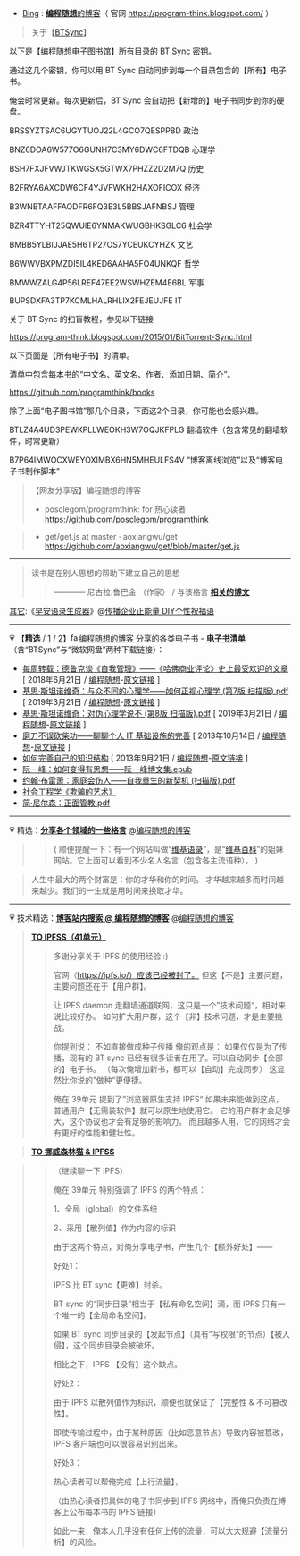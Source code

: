 ﻿- [Bing](https://www.microsofttranslator.com/bv.aspx?from=&to=cn&a=https://program-think.blogspot.com/) :
 [**编程随想**的博客](https://program-think.blogspot.com/)（ 官网 https://program-think.blogspot.com/ ）
 
>  关于【[BTSync](https://github.com/taoste/Hello-World/tree/master/Technical%20File(PDF)/ProgramThink/BTSync)】

以下是【编程随想电子图书馆】所有目录的 [BT Sync 密钥](https://github.com/taoste/Hello-World/blob/master/Technical%20File(PDF)/ProgramThink/BTSync/BT%20Sync%20-%20eblog%20List.txt)。

通过这几个密钥，你可以用 BT Sync 自动同步到每一个目录包含的【所有】电子书。

俺会时常更新。每次更新后，BT Sync 会自动把【新增的】电子书同步到你的硬盘。

BRSSYZTSAC6UGYTUOJ22L4GCO7QESPPBD    政治

BNZ6DOA6W577O6GUNH7C3MY6DWC6FTDQB    心理学

BSH7FXJFVWJTKWGSX5GTWX7PHZZ2D2M7Q    历史

B2FRYA6AXCDW6CF4YJVFWKH2HAXOFICOX    经济

B3WNBTAAFFAODFR6FQ3E3L5BBSJAFNBSJ    管理

BZR4TTYHT25QWUIE6YNMAKWUGBHKSGLC6    社会学

BMBB5YLBIJJAE5H6TP27OS7YCEUKCYHZK    文艺

B6WWVBXPMZDI5IL4KED6AAHA5FO4UNKQF    哲学

BMWWZALG4P56LREF47EE2WSWHZEM4E6BL    军事

BUPSDXFA3TP7KCMLHALRHLIX2FEJEUJFE    IT


关于 BT Sync 的扫盲教程，参见以下链接

https://program-think.blogspot.com/2015/01/BitTorrent-Sync.html

以下页面是【所有电子书】的清单。

清单中包含每本书的“中文名、英文名、作者、添加日期、简介”。

https://github.com/programthink/books


除了上面“电子图书馆”那几个目录，下面这2个目录，你可能也会感兴趣。

BTLZ4A4UD3PEWKPLLWEOKH3W7OQJKFPLG    翻墙软件（包含常见的翻墙软件，时常更新）

B7P64IMWOCXWEYOXIMBX6HN5MHEULFS4V    “博客离线浏览”以及“博客电子书制作脚本”

> 【网友分享版】编程随想的博客
> 
> - posclegom/programthink: for 热心读者
> https://github.com/posclegom/programthink

> - get/get.js at master · aoxiangwu/get
> https://github.com/aoxiangwu/get/blob/master/get.js


-----------------------------------------------------



>  读书是在别人思想的帮助下建立自己的思想
>> ———— 尼古拉.鲁巴金 （作家）
> / 与该格言 [**相关的博文**](https://program-think.blogspot.com/2013/04/how-to-read-book.html)

[其它](http://www.zaoanyulu.com/):《[早安语录生成器](http://www.xhmbz.com/ZaoAn/index-PC-XH.htm)》@[传播企业正能量 DIY个性祝福语](https://club.dingding.xin/topic/2369/%E7%BE%A4%E6%97%A9%E5%AE%89%E8%AF%AD%E5%BD%95%E7%94%9F%E6%88%90%E5%99%A8-diy%E4%B8%AA%E6%80%A7%E7%A5%9D%E7%A6%8F%E8%AF%AD)

---------------------------------

💗 【[**精选**](https://github.com/taoste/Hello-World/tree/master/eBook/ProgramThink) / [1](https://github.com/taoste/Hello-World/tree/master/GFW/Program-think) / [2](https://github.com/taoste/Hello-World/tree/master/Technical%20File(PDF)/ProgramThink)】<a href="https://program-think.blogspot.com/favicon.ico"><img src="https://camo.githubusercontent.com/a9400ae3811d53dfb3005343b3300f338881070b/68747470733a2f2f70726f6772616d2d7468696e6b2e626c6f6773706f742e636f6d2f66617669636f6e2e69636f" width="15px" height="15px" title="favicon.ico"></a>[编程随想的博客](https://program-think.blogspot.com/) 分享的各类电子书 - [**电子书清单**](https://github.com/programthink/books)（含“BTSync”与“微软网盘”两种下载链接）：

- [每周转载：德鲁克谈《自我管理》——《哈佛商业评论》史上最受欢迎的文章](https://taoste.github.io/Hello-World/eBook/ProgramThink/weekly-share-121.png)  [ 2018年6月21日 / [编程随想](https://program-think.blogspot.com/)-[原文链接](https://program-think.blogspot.com/2018/06/weekly-share-121.html) ]
- [基思·斯坦诺维奇：与众不同的心理学——如何正视心理学 (第7版 扫描版).pdf](https://taoste.github.io/Hello-World/eBook/ProgramThink/%E5%9F%BA%E6%80%9D%C2%B7%E6%96%AF%E5%9D%A6%E8%AF%BA%E7%BB%B4%E5%A5%87%EF%BC%9A%E4%B8%8E%E4%BC%97%E4%B8%8D%E5%90%8C%E7%9A%84%E5%BF%83%E7%90%86%E5%AD%A6%E2%80%94%E2%80%94%E5%A6%82%E4%BD%95%E6%AD%A3%E8%A7%86%E5%BF%83%E7%90%86%E5%AD%A6%20(%E7%AC%AC7%E7%89%88%20%E6%89%AB%E6%8F%8F%E7%89%88).pdf)  [ 2019年3月21日 / [编程随想](https://program-think.blogspot.com/)-[原文链接](https://program-think.blogspot.com/2019/03/Why-Thinking-Hard-So-Hard.html) ]	
- [基思·斯坦诺维奇：对伪心理学说不 (第8版 扫描版).pdf](https://taoste.github.io/Hello-World/eBook/ProgramThink/%E5%9F%BA%E6%80%9D%C2%B7%E6%96%AF%E5%9D%A6%E8%AF%BA%E7%BB%B4%E5%A5%87%EF%BC%9A%E5%AF%B9%E4%BC%AA%E5%BF%83%E7%90%86%E5%AD%A6%E8%AF%B4%E4%B8%8D%20(%E7%AC%AC8%E7%89%88%20%E6%89%AB%E6%8F%8F%E7%89%88).pdf)  [ 2019年3月21日 / [编程随想](https://program-think.blogspot.com/)-[原文链接](https://program-think.blogspot.com/2019/03/Why-Thinking-Hard-So-Hard.html) ]	
- [磨刀不误砍柴功——聊聊个人 IT 基础设施的完善](https://taoste.github.io/Hello-World/eBook/ProgramThink/personal-it-infrastructure.html)  [ 2013年10月14日 / [编程随想](https://program-think.blogspot.com/)-[原文链接](https://program-think.blogspot.com/2013/10/personal-it-infrastructure.html) ]	
- [如何完善自己的知识结构](https://taoste.github.io/Hello-World/eBook/ProgramThink/knowledge-structure.png)  [ 2013年9月21日 / [编程随想](https://program-think.blogspot.com/)-[原文链接](https://program-think.blogspot.com/2013/09/knowledge-structure.html) ]	
- [阮一峰：如何变得有思想——阮一峰博文集.epub](https://taoste.github.io/Hello-World/eBook/ProgramThink/阮一峰：如何变得有思想——阮一峰博文集.epub)
- [约翰·布雷萧：家庭会伤人——自我重生的新契机 (扫描版).pdf](https://taoste.github.io/Hello-World/eBook/ProgramThink/%E7%BA%A6%E7%BF%B0%C2%B7%E5%B8%83%E9%9B%B7%E8%90%A7%EF%BC%9A%E5%AE%B6%E5%BA%AD%E4%BC%9A%E4%BC%A4%E4%BA%BA%E2%80%94%E2%80%94%E8%87%AA%E6%88%91%E9%87%8D%E7%94%9F%E7%9A%84%E6%96%B0%E5%A5%91%E6%9C%BA%20(%E6%89%AB%E6%8F%8F%E7%89%88).pdf)
- [社会工程学《欺骗的艺术》](https://taoste.github.io/Hello-World/eBook/ProgramThink/社会工程学《欺骗的艺术》.pdf) 
- [简·尼尔森：正面管教.pdf](https://taoste.github.io/Hello-World/eBook/ProgramThink/%E7%AE%80%C2%B7%E5%B0%BC%E5%B0%94%E6%A3%AE%EF%BC%9A%E6%AD%A3%E9%9D%A2%E7%AE%A1%E6%95%99.pdf)


---------------------------------

💗  精选：[**分享各个领域的一些格言**](https://program-think.blogspot.com/2014/08/maxim.html) @[编程随想的博客](https://program-think.blogspot.com/)
>>  (  顺便提醒一下：有一个网站叫做“[维基语录](https://www.wikiquote.org/)”，是“[维基百科](https://www.wikipedia.org/)”的姐妹网站。它上面可以看到不少名人名言（包含各主流语种）。 )

> 人生中最大的两个财富是：你的才华和你的时间。
> 才华越来越多而时间越来越少。我们的一生就是用时间来换取才华。

---------------------------------

💗  技术精选：[**博客站内搜索 @ 编程随想的博客**](https://program-think.blogspot.com/p/search.html?q=%E7%BC%96%E7%A8%8B%E9%9A%8F%E6%83%B3) @[编程随想的博客](https://program-think.blogspot.com/)

> [**TO	IPFSS（41单元）**](https://program-think.blogspot.com/2019/03/weekly-share-128.html?comment=1554394054303&q=%E7%BC%96%E7%A8%8B%E9%9A%8F%E6%83%B3&scope=comment-author)
>> 多谢分享关于	IPFS	的使用经验	:)
>> 
>> 官网（https://ipfs.io/）应该已经被封了。
>> 但这【不是】主要问题，主要问题还在于【用户群】。
>> 
>> 让	IPFS	daemon	走翻墙通道联网，这只是一个”技术问题“，相对来说比较好办。
>> 如何扩大用户群，这个【非】技术问题，才是主要挑战。
>> 
>> 你提到说： 不如直接做成种子传播 
>> 俺的观点是：
>> 如果仅仅是为了传播，现有的	BT	sync	已经有很多读者在用了。可以自动同步【全部的】电子书。
>> （每次俺增加新书，都可以【自动】完成同步）
>> 这显然比你说的”做种“更便捷。
>> 
>> 俺在	39单元	提到了”浏览器原生支持	IPFS“
>> 如果未来能做到这点，普通用户【无需装软件】就可以原生地使用它。
>> 它的用户群才会足够大，这个协议也才会有足够的影响力。
>> 而且越多人用，它的网络才会有更好的性能和健壮性。

> [**TO	挪威森林猫	&	IPFSS**](https://program-think.blogspot.com/2019/03/weekly-share-128.html?comment=1554538219117&q=%E7%BC%96%E7%A8%8B%E9%9A%8F%E6%83%B3&scope=comment-author)

>> （继续聊一下	IPFS）
>> 
>> 俺在	39单元	特别强调了	IPFS	的两个特点：
>> 
>> 1、全局（global）的文件系统
>> 
>> 2、采用【散列值】作为内容的标识
>> 
>> 由于这两个特点，对俺分享电子书，产生几个【额外好处】——
>> 
>> 好处1：
>> 
>> IPFS	比	BT	sync【更难】封杀。
>> 
>> BT	sync	的“同步目录”相当于【私有命名空间】滴，而	IPFS	只有一个唯一的【全局命名空间】。
>> 
>> 如果	BT	sync	同步目录的【发起节点】（具有“写权限”的节点）【被入侵】，这个同步目录会被破坏。
>> 
>> 相比之下，IPFS	【没有】这个缺点。
>> 
>> 好处2：
>> 
>> 由于	IPFS	以散列值作为标识，顺便也就保证了【完整性	&	不可篡改性】。
>> 
>> 即使传输过程中，由于某种原因（比如恶意节点）导致内容被篡改，IPFS	客户端也可以很容易识别出来。
>> 
>> 好处3：
>> 
>> 热心读者可以帮俺完成【上行流量】，
>> 
>> （由热心读者把具体的电子书同步到	IPFS	网络中，而俺只负责在博客上公布每本书的	IPFS	链接）
>> 
>> 如此一来，俺本人几乎没有任何上传的流量，可以大大规避【流量分析】的风险。


